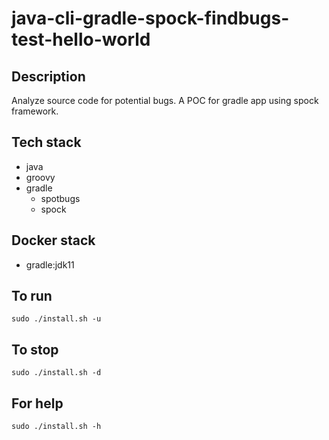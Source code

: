 # java-cli-gradle-spock-findbugs-test-hello-world

## Description
Analyze source code for potential bugs.
A POC for gradle app using spock framework.

## Tech stack
- java
- groovy
- gradle
	- spotbugs
  - spock

## Docker stack
- gradle:jdk11

## To run
`sudo ./install.sh -u`

## To stop
`sudo ./install.sh -d`

## For help
`sudo ./install.sh -h`
